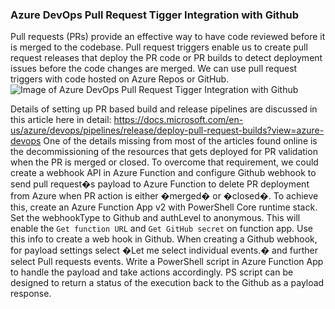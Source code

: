 ### Azure DevOps Pull Request Tigger Integration with Github

Pull requests (PRs) provide an effective way to have code reviewed before it is merged to the codebase. Pull request triggers enable us to create pull request releases that deploy the PR code or PR builds to detect deployment issues before the code changes are merged. 
We can use pull request triggers with code hosted on Azure Repos or GitHub. 
![Image of Azure DevOps Pull Request Tigger Integration with Github](https://https://raw.githubusercontent.com/DFE-Digital/find-teacher-training/2443-Add-Docs/docs/PRAzureGitHub.png)
 
Details of setting up PR based build and release pipelines are discussed in this article here in detail: https://docs.microsoft.com/en-us/azure/devops/pipelines/release/deploy-pull-request-builds?view=azure-devops
One of the details missing from most of the articles found online is the decommissioning of the resources that gets deployed for PR validation when the PR is merged or closed. 
To overcome that requirement, we could create a webhook API in Azure Function and configure Github webhook to send pull request�s payload to Azure Function to delete PR deployment from Azure when PR action is either �merged� or �closed�.
To achieve this, create an Azure Function App v2 with PowerShell Core runtime stack. Set the webhookType to Github and authLevel to anonymous. This will enable the `Get function URL` and `Get GitHub secret` on function app. Use this info to create a web hook in Github. When creating a Github webhook, for payload settings select �Let me select individual events.� and further select Pull requests events.
Write a PowerShell script in Azure Function App to handle the payload and take actions accordingly. PS script can be designed to return a status of the execution back to the Github as a payload response.
